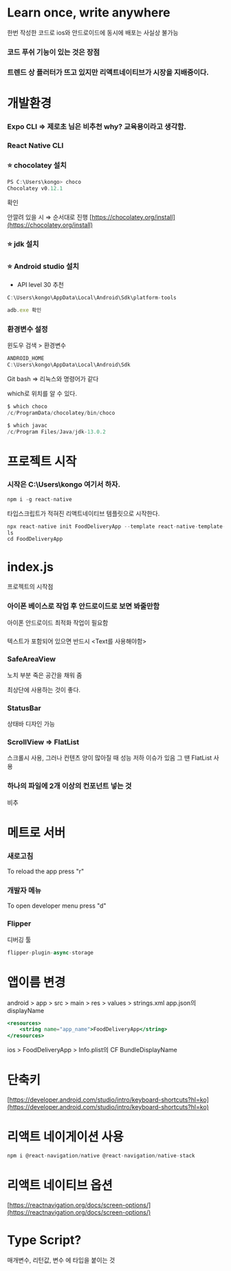 # Learn once, write anywhere

한번 작성한 코드로 ios와 안드로이드에 동시에 배포는 사실상 불가능

### 코드 푸쉬 기능이 있는 것은 장점

### 트렌드 상 플러터가 뜨고 있지만 리액트네이티브가 시장을 지배중이다.

# 개발환경

### Expo CLI ⇒ 제로초 님은 비추천 why? 교육용이라고 생각함.

### React Native CLI

### ⭐ chocolatey 설치

```jsx
PS C:\Users\kongo> choco
Chocolatey v0.12.1
```

확인

안깔려 있을 시 ⇒ 순서대로 진행 [https://chocolatey.org/install](https://chocolatey.org/install)

### ⭐ jdk 설치

### ⭐ Android studio 설치

[](https://developer.android.com/studio?gclid=Cj0KCQjw5-WRBhCKARIsAAId9Fmm86g3xbJjFb0O2SW2Z471PQvw1OpiwNxpLEGRkPngFIzqCREp-VsaAgBgEALw_wcB&gclsrc=aw.ds)

- API level 30 추천

```jsx
C:\Users\kongo\AppData\Local\Android\Sdk\platform-tools

adb.exe 확인
```

### 환경변수 설정

윈도우 검색 > 환경변수

```jsx
ANDROID_HOME
C:\Users\kongo\AppData\Local\Android\Sdk
```

Git bash ⇒ 리눅스와 명령어가 같다

which로 위치를 알 수 있다.

```jsx
$ which choco
/c/ProgramData/chocolatey/bin/choco
```

```jsx
$ which javac
/c/Program Files/Java/jdk-13.0.2
```

# 프로젝트 시작

### 시작은 C:\Users\kongo 여기서 하자.

```jsx
npm i -g react-native
```

타입스크립트가 적혀진 리액트네이티브 템플릿으로 시작한다.

```jsx
npx react-native init FoodDeliveryApp --template react-native-template-typescript
ls
cd FoodDeliveryApp
```

# index.js

프로젝트의 시작점

### 아이폰 베이스로 작업 후 안드로이드로 보면 봐줄만함

아이폰 안드로이드 최적화 작업이 필요함

### <Text><View>

텍스트가 포함되어 있으면 반드시 <Text를 사용해야함>

### SafeAreaView

노치 부분 죽은 공간을 채워 줌

최상단에 사용하는 것이 좋다.

### StatusBar

상태바 디자인 가능

### ScrollView ⇒ FlatList

스크롤시 사용, 그러나 컨텐츠 양이 많아질 때 성능 저하 이슈가 있음 그 땐 FlatList 사용

### 하나의 파일에 2개 이상의 컨포넌트 넣는 것

비추

# 메트로 서버

### 새로고침

To reload the app press "r"

### 개발자 메뉴

To open developer menu press "d"

### Flipper

디버깅 툴

```jsx
flipper-plugin-async-storage
```

# 앱이름 변경

android > app > src > main > res > values > strings.xml app.json의 displayName

```jsx
<resources>
    <string name="app_name">FoodDeliveryApp</string>
</resources>
```

ios > FoodDeliveryApp > Info.plist의 CF BundleDisplayName

# 단축키

[https://developer.android.com/studio/intro/keyboard-shortcuts?hl=ko](https://developer.android.com/studio/intro/keyboard-shortcuts?hl=ko)

# 리액트 네이게이션 사용

```jsx
npm i @react-navigation/native @react-navigation/native-stack
```

# 리액트 네이티브 옵션

[https://reactnavigation.org/docs/screen-options/](https://reactnavigation.org/docs/screen-options/)

# Type Script?

매개변수, 리턴값, 변수 에 타입을 붙이는 것